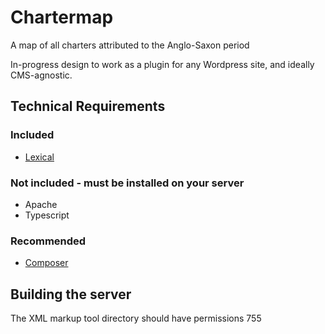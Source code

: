 # Chartermap

A map of all charters attributed to the Anglo-Saxon period

In-progress design to work as a plugin for any Wordpress site, and ideally CMS-agnostic.

## Technical Requirements

### Included
- [Lexical](https://lexical.dev)
### Not included - must be installed on your server
- Apache
- Typescript
### Recommended
- [Composer](https://getcomposer.org/)


## Building the server

The XML markup tool directory should have permissions 755